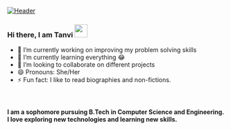 [![Header](https://raw.githubusercontent.com/MartinHeinz/<OWNER>/<OWNER>/readme_header.png "Header")](https://some-url.dev/)


### Hi there, I am Tanvi <img src="https://raw.githubusercontent.com/tanvi355/tanvi355/master/wave.gif" width="30px">


- 🔭 I’m currently working on improving my problem solving skills
- 🌱 I’m currently learning everything 😂
- 👯 I’m looking to collaborate on different projects
- 😄 Pronouns: She/Her
- ⚡ Fun fact: I like to read biographies and non-fictions.

<br />

#### I am a sophomore pursuing B.Tech in Computer Science and Engineering. I love exploring new technologies and learning new skills.

